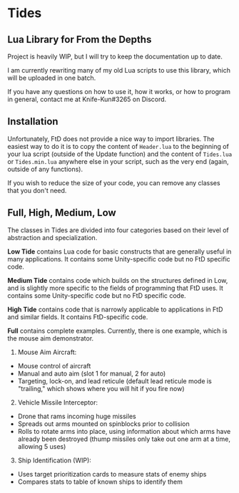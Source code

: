 # Tides
## Lua Library for From the Depths

Project is heavily WIP, but I will try to keep the documentation up to date.

I am currently rewriting many of my old Lua scripts to use this library, which will be uploaded in one batch.

If you have any questions on how to use it, how it works, or how to program in general, contact me at Knife-Kun#3265 on Discord.

## Installation

Unfortunately, FtD does not provide a nice way to import libraries. The easiest way to do it is to copy the content of `Header.lua` to the beginning of your lua script (outside of the Update function) and the content of `Tides.lua` or `Tides.min.lua` anywhere else in your script, such as the very end (again, outside of any functions).

If you wish to reduce the size of your code, you can remove any classes that you don't need.

## Full, High, Medium, Low

The classes in Tides are divided into four categories based on their level of abstraction and specialization.

**Low Tide** contains Lua code for basic constructs that are generally useful in many applications. It contains some Unity-specific code but no FtD specific code.

**Medium Tide** contains code which builds on the structures defined in Low, and is slightly more specific to the fields of programming that FtD uses. It contains some Unity-specific code but no FtD specific code.

**High Tide** contains code that is narrowly applicable to applications in FtD and similar fields. It contains FtD-specific code.

**Full** contains complete examples. Currently, there is one example, which is the mouse aim demonstrator.

1. Mouse Aim Aircraft:
* Mouse control of aircraft
* Manual and auto aim (slot 1 for manual, 2 for auto)
* Targeting, lock-on, and lead reticule (default lead reticule mode is "trailing," which shows where you will hit if you fire now)

2. Vehicle Missile Interceptor:
* Drone that rams incoming huge missiles
* Spreads out arms mounted on spinblocks prior to collision
* Rolls to rotate arms into place, using information about which arms have already been destroyed (thump missiles only take out one arm at a time, allowing 5 uses)

3. Ship Identification (WIP):
* Uses target prioritization cards to measure stats of enemy ships
* Compares stats to table of known ships to identify them
